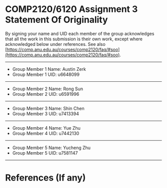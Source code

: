 # COMP2120/6120 Assignment 3 Statement Of Originality

By signing your name and UID each member of the group acknowledges that all the work in this submission is their own work, except where acknowledged below under references. See also [https://comp.anu.edu.au/courses/comp2120/faq/#soo](https://comp.anu.edu.au/courses/comp2120/faq/#soo).

---

- Group Member 1 Name: Austin Zerk
- Group Member 1 UID: u6648099

---

- Group Member 2 Name: Rong Sun
- Group Member 2 UID: u6591996

---

- Group Member 3 Name: Shin Chen
- Group Member 3 UID: u7413394

---

- Group Member 4 Name: Yue Zhu
- Group Member 4 UID: u7442130

---

- Group Member 5 Name: Yucheng Zhu
- Group Member 5 UID: u7581147

---

# References (If any)

